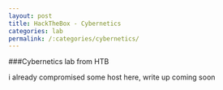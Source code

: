 ```yaml
---
layout: post
title: HackTheBox - Cybernetics 
categories: lab
permalink: /:categories/cybernetics/
---  
```


###Cybernetics lab from HTB

i already compromised some host here, write up coming soon